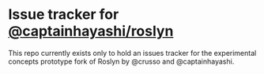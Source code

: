 # Issue tracker for [@captainhayashi/roslyn](https://github.com/CaptainHayashi/roslyn)

This repo currently exists only to hold an issues tracker for the experimental concepts prototype fork of Roslyn by @crusso and @captainhayashi.
